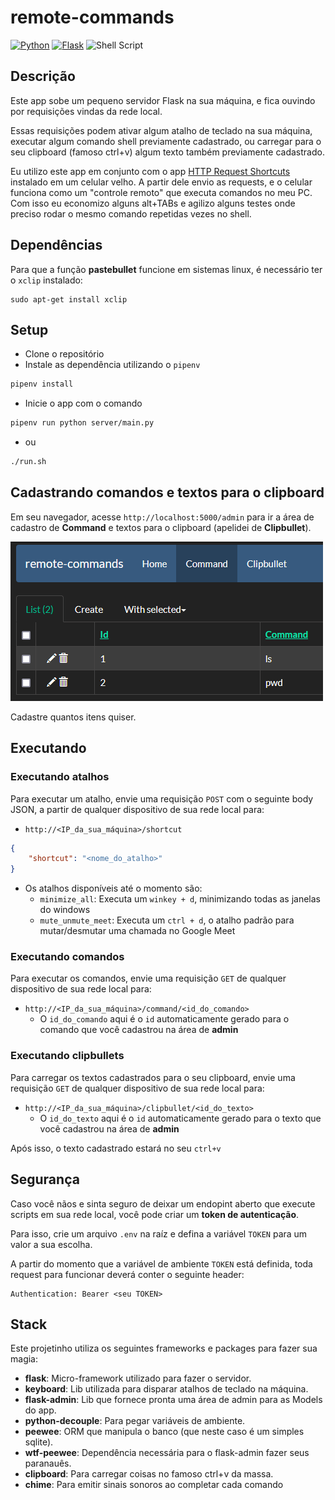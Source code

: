 # remote-commands

[![Python](https://img.shields.io/badge/python-%2314354C.svg?style=flat&logo=python&logoColor=white)](https://www.python.org/)
[![Flask](https://img.shields.io/badge/flask-%23000.svg?style=flat&logo=flask&logoColor=white)](https://flask.palletsprojects.com/en/2.0.x/)
![Shell Script](https://img.shields.io/badge/shell_script-%23121011.svg?style=flat&logo=gnu-bash&logoColor=white)

## Descrição

Este app sobe um pequeno servidor Flask na sua máquina, e fica ouvindo por requisições vindas da rede local.

Essas requisições podem ativar algum atalho de teclado na sua máquina, executar algum comando shell previamente cadastrado, ou carregar para o seu clipboard (famoso ctrl+v) algum texto também previamente cadastrado.

Eu utilizo este app em conjunto com o app [HTTP Request Shortcuts](https://play.google.com/store/apps/details?id=ch.rmy.android.http_shortcuts&hl=en_US&gl=US) instalado em um celular velho. A partir dele envio as requests, e o celular funciona como um "controle remoto" que executa comandos no meu PC. Com isso eu economizo alguns alt+TABs e agilizo alguns testes onde preciso rodar o mesmo comando repetidas vezes no shell.

## Dependências

Para que a função **pastebullet** funcione em sistemas linux, é necessário ter o `xclip` instalado:

```
sudo apt-get install xclip
```

## Setup

- Clone o repositório
- Instale as dependência utilizando o `pipenv`
```sh
pipenv install
```
- Inicie o app com o comando
```sh
pipenv run python server/main.py
```
- ou
```sh
./run.sh
```

## Cadastrando comandos e textos para o clipboard

Em seu navegador, acesse `http://localhost:5000/admin` para ir a área de cadastro de **Command** e textos para o clipboard (apelidei de **Clipbullet**).

![Flask-admin](images/admin_print.png)

Cadastre quantos itens quiser.

## Executando

### Executando atalhos

Para executar um atalho, envie uma requisição `POST` com o seguinte body JSON, a partir de qualquer dispositivo de sua rede local para:
- `http://<IP_da_sua_máquina>/shortcut`
```json
{
    "shortcut": "<nome_do_atalho>"
}
```
- Os atalhos disponíveis até o momento são:
    - `minimize_all`: Executa um `winkey + d`, minimizando todas as janelas do windows
    - `mute_unmute_meet`: Executa um `ctrl + d`, o atalho padrão para mutar/desmutar uma chamada no Google Meet

### Executando comandos

Para executar os comandos, envie uma requisição `GET` de qualquer dispositivo de sua rede local para:
- `http://<IP_da_sua_máquina>/command/<id_do_comando>`
  - O `id_do_comando` aqui é o `id` automaticamente gerado para o comando que você cadastrou na área de **admin**

### Executando clipbullets

Para carregar os textos cadastrados para o seu clipboard, envie uma requisição `GET` de qualquer dispositivo de sua rede local para:
- `http://<IP_da_sua_máquina>/clipbullet/<id_do_texto>`
  - O `id_do_texto` aqui é o `id` automaticamente gerado para o texto que você cadastrou na área de **admin**

Após isso, o texto cadastrado estará no seu `ctrl+v`

## Segurança

Caso você nãos e sinta seguro de deixar um endopint aberto que execute scripts em sua rede local, você pode criar um **token de autenticação**. 

Para isso, crie um arquivo `.env` na raíz e defina a variável `TOKEN` para um valor a sua escolha.

A partir do momento que a variável de ambiente `TOKEN` está definida, toda request para funcionar deverá conter o seguinte header:

```
Authentication: Bearer <seu TOKEN>
```

## Stack

Este projetinho utiliza os seguintes frameworks e packages para fazer sua magia:
- **flask**: Micro-framework utilizado para fazer o servidor.
- **keyboard**: Lib utilizada para disparar atalhos de teclado na máquina.
- **flask-admin**: Lib que fornece pronta uma área de admin para as Models do app.
- **python-decouple**: Para pegar variáveis de ambiente.
- **peewee**: ORM que manipula o banco (que neste caso é um simples sqlite).
- **wtf-peewee**: Dependência necessária para o flask-admin fazer seus paranauês.
- **clipboard**: Para carregar coisas no famoso ctrl+v da massa.
- **chime**: Para emitir sinais sonoros ao completar cada comando
